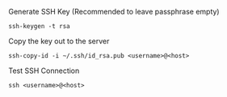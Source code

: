 Generate SSH Key (Recommended to leave passphrase empty)

    ssh-keygen -t rsa

Copy the key out to the server

    ssh-copy-id -i ~/.ssh/id_rsa.pub <username>@<host>

Test SSH Connection

    ssh <username>@<host>